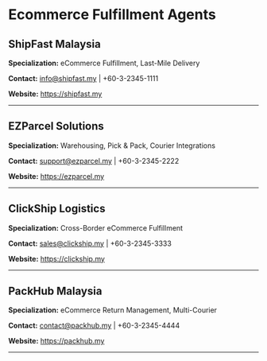 # Ecommerce Fulfillment Agents

## ShipFast Malaysia
**Specialization:** eCommerce Fulfillment, Last-Mile Delivery

**Contact:** info@shipfast.my | +60-3-2345-1111

**Website:** https://shipfast.my

---

## EZParcel Solutions
**Specialization:** Warehousing, Pick & Pack, Courier Integrations

**Contact:** support@ezparcel.my | +60-3-2345-2222

**Website:** https://ezparcel.my

---

## ClickShip Logistics
**Specialization:** Cross-Border eCommerce Fulfillment

**Contact:** sales@clickship.my | +60-3-2345-3333

**Website:** https://clickship.my

---

## PackHub Malaysia
**Specialization:** eCommerce Return Management, Multi-Courier

**Contact:** contact@packhub.my | +60-3-2345-4444

**Website:** https://packhub.my

---


